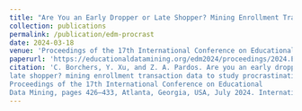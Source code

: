 ```yaml
---
title: "Are You an Early Dropper or Late Shopper? Mining Enrollment Transaction Data to Study Procrastination in Higher Education"
collection: publications
permalink: /publication/edm-procrast
date: 2024-03-18
venue: 'Proceedings of the 17th International Conference on Educational Data Mining'
paperurl: 'https://educationaldatamining.org/edm2024/proceedings/2024.EDM-short-papers.41/2024.EDM-short-papers.41.pdf'
citation: 'C. Borchers, Y. Xu, and Z. A. Pardos. Are you an early dropper or
late shopper? mining enrollment transaction data to study procrastination in higher education. In B. Paaßen and C. D. Epp, editors,
Proceedings of the 17th International Conference on Educational
Data Mining, pages 426–433, Atlanta, Georgia, USA, July 2024. International Educational Data Mining Society.'
---
```


<!--This paper is about the number 1. The number 2 is left for future work.-->
<!---->

<!---->
<!--Recommended citation: Your Name, You. (2009). "Paper Title Number 1." <i>Journal 1</i>. 1(1).-->
